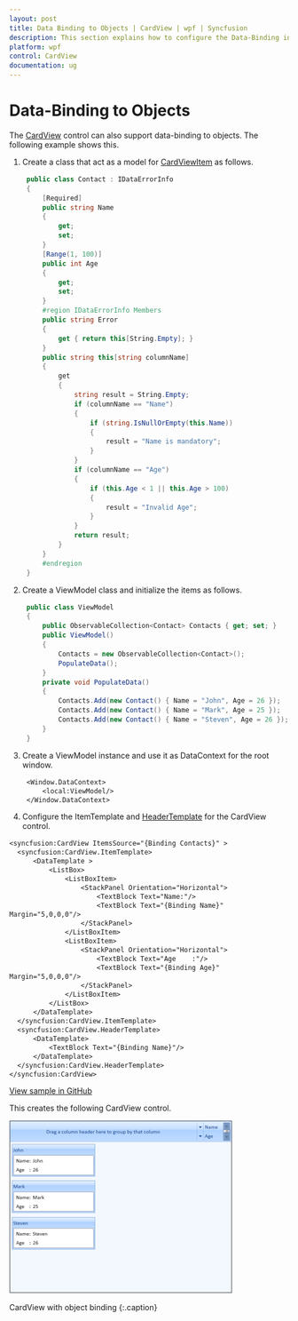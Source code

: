 ```yaml
---
layout: post
title: Data Binding to Objects | CardView | wpf | Syncfusion
description: This section explains how to configure the Data-Binding in Syncfusion WPF CardView to the object, and more details.
platform: wpf
control: CardView
documentation: ug
---
```


# Data-Binding to Objects

The [CardView](https://help.syncfusion.com/cr/wpf/Syncfusion.Tools.Wpf~Syncfusion.Windows.Tools.Controls.CardView.html) control can also support data-binding to objects. The following example shows this.

1. Create a class that act as a model for [CardViewItem](https://help.syncfusion.com/cr/wpf/Syncfusion.Tools.Wpf~Syncfusion.Windows.Tools.Controls.CardViewItem.html) as follows.

   ~~~ csharp
    public class Contact : IDataErrorInfo
    {
        [Required]
        public string Name
        {
            get;
            set;
        }
        [Range(1, 100)]
        public int Age
        {
            get;
            set;
        }
        #region IDataErrorInfo Members
        public string Error
        {
            get { return this[String.Empty]; }
        }
        public string this[string columnName]
        {
            get
            {
                string result = String.Empty;
                if (columnName == "Name")
                {
                    if (string.IsNullOrEmpty(this.Name))
                    {
                        result = "Name is mandatory";
                    }
                }
                if (columnName == "Age")
                {
                    if (this.Age < 1 || this.Age > 100)
                    {
                        result = "Invalid Age";
                    }
                }
                return result;
            }
        }
        #endregion
    }
   ~~~

2. Create a ViewModel class and initialize the items as follows.

   ~~~ csharp
    public class ViewModel
    {
        public ObservableCollection<Contact> Contacts { get; set; }
        public ViewModel()
        {
            Contacts = new ObservableCollection<Contact>();
            PopulateData();
        }
        private void PopulateData()
        {
            Contacts.Add(new Contact() { Name = "John", Age = 26 });
            Contacts.Add(new Contact() { Name = "Mark", Age = 25 });
            Contacts.Add(new Contact() { Name = "Steven", Age = 26 });
        }
    }
   ~~~

3. Create a ViewModel instance and use it as DataContext for the root window.

   ~~~ xaml
    <Window.DataContext>
        <local:ViewModel/>
    </Window.DataContext>
   ~~~

4. Configure the ItemTemplate and [HeaderTemplate](https://help.syncfusion.com/cr/wpf/Syncfusion.Tools.Wpf~Syncfusion.Windows.Tools.Controls.CardView~HeaderTemplate.html) for the CardView control.

  ~~~ xaml
<syncfusion:CardView ItemsSource="{Binding Contacts}" >
    <syncfusion:CardView.ItemTemplate>
        <DataTemplate >
            <ListBox>
                <ListBoxItem>
                    <StackPanel Orientation="Horizontal">
                        <TextBlock Text="Name:"/>
                        <TextBlock Text="{Binding Name}" Margin="5,0,0,0"/>
                    </StackPanel>
                </ListBoxItem>
                <ListBoxItem>
                    <StackPanel Orientation="Horizontal">
                        <TextBlock Text="Age    :"/>
                        <TextBlock Text="{Binding Age}" Margin="5,0,0,0"/>
                    </StackPanel>
                </ListBoxItem>
            </ListBox>
        </DataTemplate>
    </syncfusion:CardView.ItemTemplate>
    <syncfusion:CardView.HeaderTemplate>
        <DataTemplate>
            <TextBlock Text="{Binding Name}"/>
        </DataTemplate>
    </syncfusion:CardView.HeaderTemplate>
</syncfusion:CardView>
  ~~~

[View sample in GitHub](https://github.com/SyncfusionExamples/How-to-bind-objects-in-wpf-card-view)

This creates the following CardView control.

![CardView with object binding](Data-Binding-to-Objects_images/Data-Binding-to-Objects_img1.png)

CardView with object binding
{:.caption}